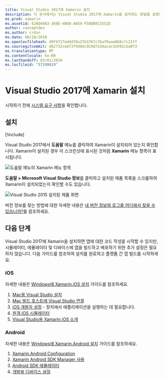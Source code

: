 ```yaml
---
title: Visual Studio 2017에 Xamarin 설치
description: 이 문서에서는 Visual Studio 2017에 Xamarin을 설치하는 방법을 설명합니다. 요구 사항, 설치 프로세스 및 설치 확인을 설명합니다.
ms.prod: xamarin
ms.assetid: E20D4463-368E-4B60-A059-F50DB8C5552D
author: conceptdev
ms.author: crdun
ms.date: 08/28/2018
ms.openlocfilehash: d9f4717a4dd76e2fb3767c7baf9aaa868cfc21ff
ms.sourcegitcommit: d62732ce6f3f9d8dc929d72d4acac3e592cba073
ms.translationtype: MT
ms.contentlocale: ko-KR
ms.lasthandoff: 03/01/2019
ms.locfileid: "57199819"
---
```

# <a name="installing-xamarin-in-visual-studio-2017"></a>Visual Studio 2017에 Xamarin 설치

<a name="requirements" />

시작하기 전에 [시스템 요구 사항](~/cross-platform/get-started/requirements.md)을 확인합니다.

## <a name="installation"></a>설치

[!include[](~/cross-platform/includes/install-xamarin-windows.md)]

Visual Studio 2017에서 **도움말** 메뉴를 클릭하여 Xamarin이 설치되어 있는지 확인합니다. Xamarin이 설치된 경우 이 스크린샷에 표시된 것처럼 **Xamarin** 메뉴 항목이 표시됩니다.

![도움말 메뉴의 Xamarin 메뉴 항목](windows-images/12-xamarin-menu-item.png "도움말 메뉴의 Xamarin 메뉴 항목")

**도움말 > Microsoft Visual Studio 정보**를 클릭하고 설치된 제품 목록을 스크롤하여 Xamarin이 설치되었는지 확인할 수도 있습니다.

![Visual Studio 2015 설치된 제품 화면](windows-images/13-xamarin-is-installed.png "Visual Studio 2015 설치된 제품 화면")

버전 정보를 찾는 방법에 대한 자세한 내용은 [내 버전 정보와 로그를 어디에서 찾을 수 있습니까?](~/cross-platform/troubleshooting/questions/version-logs.md)를 참조하세요.

## <a name="next-steps"></a>다음 단계

Visual Studio 2017에 Xamarin을 설치하면 앱에 대한 코드 작성을 시작할 수 있지만, 시뮬레이터, 에뮬레이터 및 디바이스에 앱을 빌드하고 배포하기 위한 추가 설정은 필요하지 않습니다. 다음 가이드를 참조하여 설치를 완료하고 플랫폼 간 앱 빌드를 시작하세요.

### <a name="ios"></a>iOS

자세한 내용은 [Windows에 Xamarin.iOS 설치](~/ios/get-started/installation/windows/index.md) 가이드를 참조하세요. 

1. [Mac용 Visual Studio 설치](https://docs.microsoft.com/visualstudio/mac/installation)
2. [Mac 빌드 호스트에 Visual Studio 연결](~/ios/get-started/installation/windows/connecting-to-mac/index.md)
3. [iOS 개발자 설정](~/ios/get-started/installation/device-provisioning/index.md) - 장치에서 애플리케이션을 실행하는 데 필요합니다.
5. [원격 iOS 시뮬레이터](~/tools/ios-simulator/index.md)
6. [Visual Studio용 Xamarin.iOS 소개](~/ios/get-started/installation/windows/introduction-to-xamarin-ios-for-visual-studio.md)

### <a name="android"></a>Android

자세한 내용은 [Windows에 Xamarin.Android 설치](~/android/get-started/installation/windows.md) 가이드를 참조하세요.

1. [Xamarin.Android Configuration](~/android/get-started/installation/windows.md#configuration)
2. [Xamarin Android SDK Manager 사용](~/android/get-started/installation/android-sdk.md?ide=vs)
3. [Android SDK 에뮬레이터](~/android/get-started/installation/android-emulator/index.md)
4. [개발용 디바이스 설정](~/android/get-started/installation/set-up-device-for-development.md)
